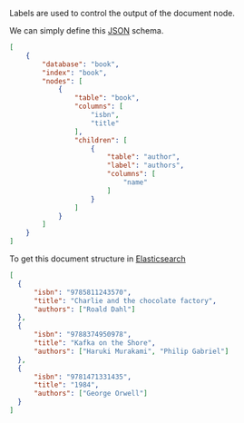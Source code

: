 Labels are used to control the output of the document node.


We can simply define this [JSON](https://jsonapi.org) schema.

```JSON
[
    {
        "database": "book",
        "index": "book",
        "nodes": [
            {
                "table": "book",
                "columns": [
                    "isbn",
                    "title"
                ],
                "children": [
                    {
                        "table": "author",
                        "label": "authors",
                        "columns": [
                            "name"
                        ]
                    }
                ]
            }
        ]
    }
]
```

To get this document structure in [Elasticsearch](https://www.elastic.co/products/elastic-stack)

```JSON
[
  {
      "isbn": "9785811243570",
      "title": "Charlie and the chocolate factory",
      "authors": ["Roald Dahl"]
  },
  {
      "isbn": "9788374950978",
      "title": "Kafka on the Shore",
      "authors": ["Haruki Murakami", "Philip Gabriel"]
  },
  {
      "isbn": "9781471331435",
      "title": "1984",
      "authors": ["George Orwell"]
  }
]
```

